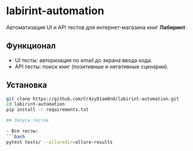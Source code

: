 # labirint-automation

Автоматизация UI и API тестов для интернет-магазина книг **Лабиринт**.

## Функционал
- UI тесты: авторизация по email до экрана ввода кода.
- API тесты: поиск книг (позитивные и негативные сценарии).

## Установка
```bash
git clone https://github.com/Cr4zyD1am0nd/labirint-automation.git
cd labirint-automation
pip install -r requirements.txt

## Запуск тестов

- Все тесты:
```bash
pytest tests/ --alluredir=allure-results